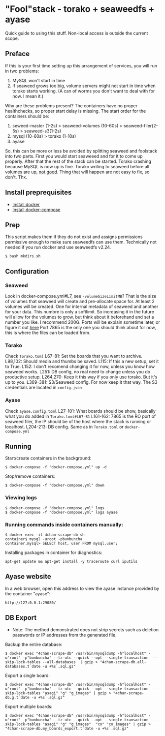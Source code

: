 # "Fool"stack - torako + seaweedfs + ayase
Quick guide to using this stuff.
Non-local access is outside the current scope.

## Preface
If this is your first time setting up this arrangement of services, you will run in two problems:
1. MySQL won't start in time
2. If seaweed grows too big, volume servers might not start in time when torako starts working. (A can of worms you don't want to deal with for now. I mean it.)

Why are these problems present? The containers have no proper healthchecks, so proper start delay is missing.
The start order for the containers should be:
1. seweed-master (1-2s) > seaweed-volumes (10-60s) > seaweed-filer(2-5s) > seaweed-s3(1-2s)
2. mysql (10-60s) > torako (1-10s)
3. ayase

So, this can be more or less be avoided by splitting seaweed and foolstack into two parts.
First you would start seaweeed and for it to come up properly.
After that the rest of the stack can be started. Torako crashing because MySQL is now up is fine.
Torako writing to seaweed before all volumes are up, [not good](https://youtu.be/FNWmn6bKOmk?t=1181).
Thing that will happen are not easy to fix, so don't. Thx.

## Install preprequisites
* [Install docker](https://docs.docker.com/engine/install/)
* [Install docker-compose](https://docs.docker.com/compose/install/)

## Prep
This script makes them if they do not exist and assigns permissions permissive enough to make sure seaweedfs can use them.
Technically not needed if you run docker and use seaweedfs v2.24.
```
$ bash mkdirs.sh
```

## Configuration
### Seaweed
Look in docker-compose.yml#L7, see `-volumeSizeLimitMB`? That is the size of volumes that seaweed will create and pre-allocate space for.
At least 2 volumes will be created. One for internal metadata of seaweed and another for your data. This numbre is only a softlimit.
So increasing it in the future will allow for the volumes to grow, but think about it beforehand and set a number you like. I recommend 200G.
Ports will be explain sometime later, or figure it out [here](https://github.com/chrislusf/seaweedfs/wiki)
Port 7865 is the only one you should think about for now, this is where the files can be loaded from.

### Torako
Check `Torako.toml`
L67-81: Set the boards that you want to archive.
L98,102: Should media and thumbs be saved.
L115: If this a new setup, set it to True.
L152: I don't recomend changing it for now, unless you know how seaweed works.
L251: DB config, no real need to change unless you do productive setup.
L264,270: Keep it this way if you only use torako. But it's up to you.
L369-381: S3/Seaweed config. For now keep it that way. The S3 credentials are located in `config.json`

### Ayase
Check `ayase.config.toml`
L27-101: What boards should be show, basically what you do added in `Torako.toml#L67-81`
L161-162: 7865 is the RO port of seaweed filer, the IP should be of the host where the stack is running or localhost.
L204-213: DB config. Same as in `Torako.toml` or `docker-compose.yml`

## Running
Start/create containers in the background:
```
$ docker-compose -f "docker-compose.yml" up -d
```

Stop/remove containers:
```
$ docker-compose -f "docker-compose.yml" down
```


### Viewing logs
```
$ docker-compose -f "docker-compose.yml" logs
$ docker-compose -f "docker-compose.yml" logs ayase
```

### Running commands inside containers manually:
```
$ docker exec -it 4chan-scrape-db sh
container$ mysql -uroot -pbunbuncha
container.mysql> SELECT host, user FROM mysql.user;
```

Installing packages in container for diagnostics:
```
apt-get update && apt-get install -y traceroute curl iputils
```


## Ayase website
In a web browser, open this address to view the ayase instance provided by the container "ayase":

`http://127:0.0.1:29080/`


## DB Export
* Note: The method demonstrated does not strip secrets such as deletion passwords or IP addresses from the generated file.

Backup the entire database:
```
$ docker exec "4chan-scrape-db" /usr/bin/mysqldump -h"localhost" -u"root" -p"bunbuncha" --tz-utc --quick --opt --single-transaction  --skip-lock-tables --all-databases  | gzip > "4chan-scrape-db.all-databases.t`date -u +%s`.sql.gz"
```

Export a single board:
```
$ docker exec "4chan-scrape-db" /usr/bin/mysqldump -h"localhost" -u"root" -p"bunbuncha" --tz-utc --quick --opt --single-transaction  --skip-lock-tables "asagi" "g" "g_images" | gzip > "4chan-scrape-db.g.t`date -u +%s`.sql.gz"
```

Export multiple boards:
```
$ docker exec "4chan-scrape-db" /usr/bin/mysqldump -h"localhost" -u"root" -p"bunbuncha" --tz-utc --quick --opt --single-transaction  --skip-lock-tables "asagi" "g" "g_images"  "co" "co_images" | gzip > "4chan-scrape-db.my_boards_export.t`date -u +%s`.sql.gz"
```